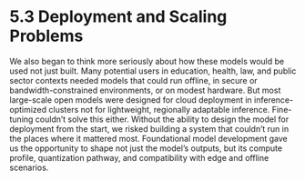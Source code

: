 # 5.3 Deployment and Scaling Problems

We also began to think more seriously about how these models would be used not just built. Many potential users in education, health, law, and public sector contexts needed models that could run offline, in secure or bandwidth-constrained environments, or on modest hardware.
But most large-scale open models were designed for cloud deployment in inference-optimized clusters not for lightweight, regionally adaptable inference. Fine-tuning couldn’t solve this either. Without the ability to design the model for deployment from the start, we risked building a system that couldn’t run in the places where it mattered most.
Foundational model development gave us the opportunity to shape not just the model’s outputs, but its compute profile, quantization pathway, and compatibility with edge and offline scenarios.